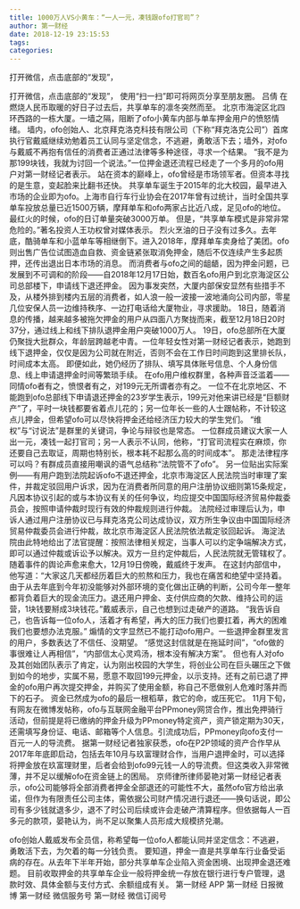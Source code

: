```yaml
---
title: 1000万人VS小黄车：“一人一元，凑钱跟ofo打官司”？
author: 第一财经
date: 2018-12-19 23:15:53
tags: 
categories: 
---
```

打开微信，点击底部的“发现”，
<!-- more -->
打开微信，点击底部的“发现”，
使用“扫一扫”即可将网页分享至朋友圈。
吕倩
在燃烧人民币取暖的好日子过去后，共享单车的凛冬突然而至。
北京市海淀区北四环西路的一栋大厦。一墙之隔，阻断了ofo小黄车内部与单车押金用户的愤怒情绪。
墙内，ofo创始人、北京拜克洛克科技有限公司（下称“拜克洛克公司”）首席执行官戴威继续劝勉着员工认同与坚定信念，不逃避，勇敢活下去；墙外，对ofo与戴威不再抱有信任的消费者正通过法律等多种途径，寻求一个结果。
“我不是为那199块钱，我就为讨回一个说法。”一位押金退还流程已经走了一个多月的ofo用户对第一财经记者表示。
站在资本的巅峰上，ofo曾经是市场领军者。但资本寻找的是生意，变起脸来比翻书还快。
共享单车诞生于2015年的北大校园，最早进入市场的企业即为ofo。上海市自行车行业协会在2017年曾有过统计，当时全国共享单车投放总量已近1500万辆，摩拜单车和ofo两家占比近八成，足见ofo的地位。最红火的时候，ofo的日订单量突破3000万单。
但是，“共享单车模式是非常非常危险的。”著名投资人王功权曾对媒体表示。
烈火烹油的日子没有过多久。去年底，酷骑单车和小蓝单车等相继倒下。进入2018年，摩拜单车卖身给了美团。ofo则出售广告位试图造血自救、资金链紧张取消免押金，随后不仅连续产生多起质押，还传出退出日本市场的消息。
而消费者与ofo之间的龃龉，因为押金问题，已发展到不可调和的阶段——自2018年12月17日始，数百名ofo用户到北京海淀区公司总部楼下，申请线下退还押金。
因为事发突然，大厦内部保安显然有些措手不及，从楼外排到楼内五层的消费者，如人浪一般一波接一波地涌向公司内部，零星几位安保人员一边维持秩序、一边打电话给大厦物业，寻求援助。
18日，随着消息的传播，越来越多被拖欠押金的用户从四面八方聚拢而来，截至12月18日20时37分，通过线上和线下排队退押金用户突破1000万人。
19日，ofo总部所在大厦仍聚拢大批群众，年龄层跨越老中青。一位年轻女性对第一财经记者表示，她跑到线下退押金，仅仅是因为公司就在附近，否则不会在工作日时间跑到这里排长队，时间成本太高。
即便如此，她仍经历了排队、填写具体账号信息、个人身份信息、线上申请退押金时间等繁琐手续。
在ofo用户维权群里，各种声音泛滥着——同情ofo者有之，愤恨者有之，对199元无所谓者亦有之。
一位不在北京地区、不能跑到ofo总部线下申请退还押金的23岁学生表示，199元对他来讲已经是“巨额财产”了，平时一块钱都要省着点儿花的；另一位年长一些的人士跟帖称，不计较这点儿押金，但希望ofo可以尽快将押金还给经济压力较大的学生党们。
“维权”与“讨说法”是群里的关键词，争论与辩驳也是常态。
一位群成员建议大家一人出一元，凑钱一起打官司；另一人表示不认同，他称，“打官司流程实在麻烦，你还要自己去取证，周期也特别长，根本耗不起那么高的时间成本”。
那走法律程序可以吗？有群成员直接用嘲讽的语气总结称“法院管不了ofo”。
另一位贴出实际案例——有用户跑到法院起诉ofo不退还押金，北京市海淀区人民法院当时审理了案件，并裁定驳回用户诉求，因为在消费者所同意的用户注册协议细则第15条规定，凡因本协议引起的或与本协议有关的任何争议，均应提交中国国际经济贸易仲裁委员会，按照申请仲裁时现行有效的仲裁规则进行仲裁。
法院经过审理后认为，申诉人通过用户注册协议已与拜克洛克公司达成协议，双方所生争议由中国国际经济贸易仲裁委员会进行仲裁，故北京市海淀区人民法院依法裁定驳回起诉。
海淀法院由此特地给出了法官提醒：按照法律相关规定，当事人可以约定争端解决方式，即可以通过仲裁或诉讼予以解决。双方一旦约定仲裁后，人民法院就无管辖权了。
随着事件的舆论声愈来愈大，12月19日傍晚，戴威终于发声。
在这封内部信中，他写道：“大家这几天都经历着巨大的煎熬和压力，我也在痛苦和绝望中坚持着。由于从去年底到今年初没能够对外部环境的变化做出正确的判断，公司今年一整年都背负着巨大的现金流压力。退还用户押金、支付供应商的欠款、维持公司的运营，1块钱要掰成3块钱花。”戴威表示，自己也想到过走破产的道路。
“我告诉自己，也告诉每一位ofo人，活着才有希望，再大的压力我们也要扛着，再大的困难我们也要想办法克服。”
煽情的文字显然已不能打动ofo用户。一些退押金群里发言的用户，多数表达了不信任、没期望。
“感觉这封信就是在拖延时间”，“ofo做的事很难让人再相信”，“内部信太心灵鸡汤，根本没有解决方案”。
但也有人对ofo及其创始团队表示了肯定，认为刚出校园的大学生，将创业公司在巨头碾压之下做到如今的地步，实属不易，愿意不取回199元押金，以示支持。还有之前已退了押金的ofo用户再次提交押金，并购买了使用金额，称自己不愿做别人危难时落井而下的石子。
资金已然成为ofo的最后一根稻草，救它的命，或压死它。
11月下旬， 有网友在微博发帖称，ofo与互联网金融平台PPmoney网贷合作，推出免押骑行活动，但前提是将已缴纳的押金升级为PPmoney特定资产，资产锁定期为30天，还需填写身份证、电话、邮箱等个人信息。引流成功后，PPmoney向ofo支付一百元一人的导流费。
据第一财经记者独家获悉，ofo在P2P领域的资产合作早从2017年年底即启动，包括去年10月与玖富理财合作，当用户退押金时，可以选择将押金放在玖富理财里，后者会给到ofo99元钱一人的导流费。但这类收入非常微薄，并不足以缓解ofo在资金链上的困局。
京师律所律师晏艳对第一财经记者表示，ofo公司能够将全部消费者押金全部退还的可能性不大，虽然ofo官方给出承诺，但作为有限责任公司主体，需依据公司财产情况进行退还——换句话说，即公司有多少钱就退多少，退不了时公司后续或许会走破产清算程序。但依据每人一百多元的款项，晏艳认为，尚不足以聚集人员形成大规模挤兑潮。
 
 
ofo创始人戴威发布全员信，称希望每一位ofo人都能认同并坚定信念：不逃避，勇敢活下去，为欠着的每一分钱负责。
要知道，押金一直是共享单车行业备受诟病的存在。从去年下半年开始，部分共享单车企业陷入资金困境、出现押金退还难题。
目前收取押金的共享单车企业一般将押金统一存放在银行进行专户管理，退款时效、具体金额与支付方式、余额组成有关。
第一财经
APP
第一财经
日报微博
第一财经
微信服务号
第一财经
微信订阅号
